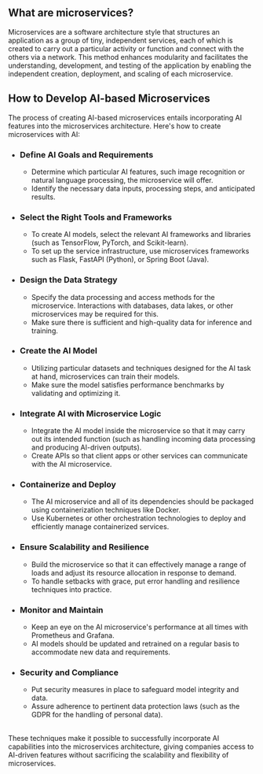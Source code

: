 ## What are microservices?

Microservices are a software architecture style that structures an application as a group of tiny, independent services, each of which is created to carry out a particular activity or function and connect with the others via a network. This method enhances modularity and facilitates the understanding, development, and testing of the application by enabling the independent creation, deployment, and scaling of each microservice.

## How to Develop AI-based Microservices

The process of creating AI-based microservices entails incorporating AI features into the microservices architecture. Here's how to create microservices with AI:

- ### Define AI Goals and Requirements

  - Determine which particular AI features, such image recognition or natural language processing, the microservice will offer.
  - Identify the necessary data inputs, processing steps, and anticipated results.

- ### Select the Right Tools and Frameworks

  - To create AI models, select the relevant AI frameworks and libraries (such as TensorFlow, PyTorch, and Scikit-learn).
  - To set up the service infrastructure, use microservices frameworks such as Flask, FastAPI (Python), or Spring Boot (Java).

- ### Design the Data Strategy

  - Specify the data processing and access methods for the microservice. Interactions with databases, data lakes, or other microservices may be required for this.
  - Make sure there is sufficient and high-quality data for inference and training.

- ### Create the AI Model

  - Utilizing particular datasets and techniques designed for the AI task at hand, microservices can train their models.
  - Make sure the model satisfies performance benchmarks by validating and optimizing it.

- ### Integrate AI with Microservice Logic

  - Integrate the AI model inside the microservice so that it may carry out its intended function (such as handling incoming data processing and producing AI-driven outputs).
  - Create APIs so that client apps or other services can communicate with the AI microservice.

- ### Containerize and Deploy

  - The AI microservice and all of its dependencies should be packaged using containerization techniques like Docker.
  - Use Kubernetes or other orchestration technologies to deploy and efficiently manage containerized services.

- ### Ensure Scalability and Resilience

  - Build the microservice so that it can effectively manage a range of loads and adjust its resource allocation in response to demand.
  - To handle setbacks with grace, put error handling and resilience techniques into practice.

- ### Monitor and Maintain

  - Keep an eye on the AI microservice's performance at all times with Prometheus and Grafana.
  - AI models should be updated and retrained on a regular basis to accommodate new data and requirements.

- ### Security and Compliance
  - Put security measures in place to safeguard model integrity and data.
  - Assure adherence to pertinent data protection laws (such as the GDPR for the handling of personal data).

<br/>
These techniques make it possible to successfully incorporate AI capabilities into the microservices architecture, giving companies access to AI-driven features without sacrificing the scalability and flexibility of microservices.
